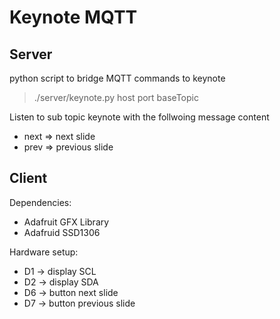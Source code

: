 # Keynote MQTT

## Server
python script to bridge MQTT commands to keynote

> ./server/keynote.py host port baseTopic

Listen to sub topic keynote with the follwoing message content

- next => next slide
- prev => previous slide

## Client

Dependencies:
- Adafruit GFX Library
- Adafruid SSD1306

Hardware setup:
- D1 -> display SCL
- D2 -> display SDA
- D6 -> button next slide
- D7 -> button previous slide



